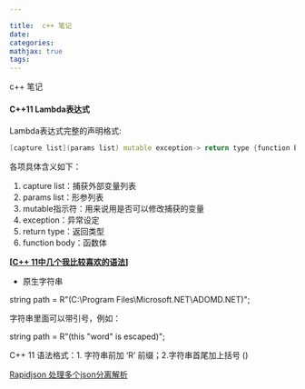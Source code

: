 ```yaml
---

title:  c++ 笔记
date: 
categories: 
mathjax: true
tags: 
---
```


c++ 笔记
<!-- more -->



#### C++11 Lambda表达式

Lambda表达式完整的声明格式:

```c++
[capture list](params list) mutable exception-> return type {function body}
```

各项具体含义如下：

1.  capture list：捕获外部变量列表
2.  params list：形参列表
3.  mutable指示符：用来说用是否可以修改捕获的变量
4.  exception：异常设定
5.  return type：返回类型
6.  function body：函数体





**[[C++ 11中几个我比较喜欢的语法](https://www.cnblogs.com/TianFang/p/3163229.html)]**

*   原生字符串 

 string path = R"(C:\Program Files\Microsoft.NET\ADOMD.NET)";

字符串里面可以带引号，例如：

  string path = R"(this "word" is escaped)";

C++ 11 语法格式：1. 字符串前加 ‘R’ 前缀；2.字符串首尾加上括号 ()





[Rapidjson 处理多个json分离解析](https://github.com/Tencent/rapidjson/issues/1537)
